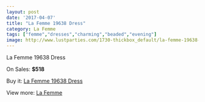 ```yaml
---
layout: post
date: '2017-04-07'
title: "La Femme 19638 Dress"
category: La Femme
tags: ["femme","dresses","charming","beaded","evening"]
image: http://www.lustparties.com/1730-thickbox_default/la-femme-19638-dress.jpg
---
```

La Femme 19638 Dress

On Sales: **$518**
<a href="https://www.lustparties.com/en/la-femme/557-la-femme-19638-dress.html"><amp-img layout="responsive" width="600" height="600" src="//www.lustparties.com/1730-thickbox_default/la-femme-19638-dress.jpg" alt="La Femme 19638 Dress 0" /></a>
<a href="https://www.lustparties.com/en/la-femme/557-la-femme-19638-dress.html"><amp-img layout="responsive" width="600" height="600" src="//www.lustparties.com/1731-thickbox_default/la-femme-19638-dress.jpg" alt="La Femme 19638 Dress 1" /></a>

Buy it: [La Femme 19638 Dress](https://www.lustparties.com/en/la-femme/557-la-femme-19638-dress.html "La Femme 19638 Dress")

View more: [La Femme](https://www.lustparties.com/en/4-la-femme "La Femme")